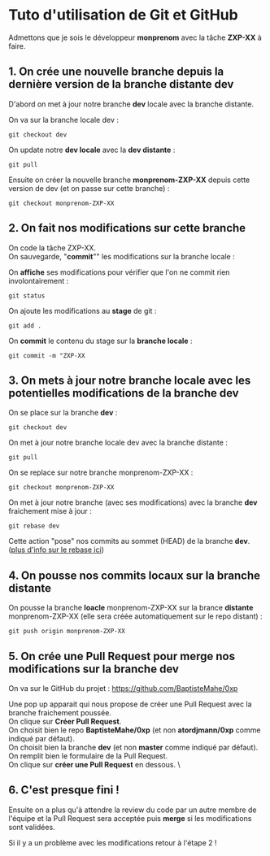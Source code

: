 # Tuto d'utilisation de Git et GitHub

Admettons que je sois le développeur **monprenom** avec la tâche **ZXP-XX** à faire.

## 1. On crée une nouvelle branche depuis la dernière version de la branche distante **dev**

D'abord on met à jour notre branche **dev** locale avec la branche distante.

On va sur la branche locale dev :
```shell
git checkout dev 
```
On update notre **dev locale** avec la **dev distante** :
```shell
git pull
```

Ensuite on créer la nouvelle branche **monprenom-ZXP-XX** depuis cette version de dev (et on passe sur cette branche) :
```shell
git checkout monprenom-ZXP-XX
```

## 2. On fait nos modifications sur cette branche

On code la tâche ZXP-XX. \
On sauvegarde, "**commit**""  les modifications sur la branche locale : 

On **affiche** ses modifications pour vérifier que l'on ne commit rien involontairement :
```shell
git status
```

On ajoute les modifications au **stage** de git :
```shell
git add .
```

On **commit** le contenu du stage sur la **branche locale** :
```shell 
git commit -m "ZXP-XX 
```

## 3. On mets à jour notre branche locale avec les potentielles modifications de la branche **dev**

On se place sur la branche **dev** :
```shell
git checkout dev
```

On met à jour notre branche locale dev avec la branche distante :
```shell
git pull 
```

On se replace sur notre branche monprenom-ZXP-XX :
```shell
git checkout monprenom-ZXP-XX
```

On met à jour notre branche (avec ses modifications) avec la branche **dev** fraichement mise à jour :
```shell
git rebase dev
```

Cette action "pose" nos commits au sommet (HEAD) de la branche **dev**. ([plus d'info sur le rebase ici](https://git-scm.com/docs/git-rebase))

## 4. On pousse nos **commits** locaux sur la **branche distante**

On pousse la branche **loacle** monprenom-ZXP-XX sur la brance **distante** monprenom-ZXP-XX (elle sera créée automatiquement sur le repo distant) :
```shell
git push origin monprenom-ZXP-XX
```

## 5. On crée une **Pull Request** pour **merge** nos modifications sur la branche **dev**

On va sur le GitHub du projet : https://github.com/BaptisteMahe/0xp

Une pop up apparait qui nous propose de créer une Pull Request avec la branche fraichement poussée. \
On clique sur **Créer Pull Request**. \
On choisit bien le repo **BaptisteMahe/0xp** (et non **atordjmann/0xp** comme indiqué par défaut). \
On choisit bien la branche **dev** (et non **master** comme indiqué par défaut). \
On remplit bien le formulaire de la Pull Request. \
On clique sur **créer une Pull Request** en dessous. \

## 6. C'est presque fini !

Ensuite on a plus qu'à attendre la review du code par un autre membre de l'équipe et la Pull Request sera acceptée puis **merge** si les modifications sont validées.

Si il y a un problème avec les modifications retour à l'étape 2 !
